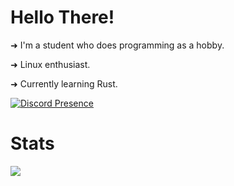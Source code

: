 # Hello There!

➜ I'm a student who does programming as a hobby.

➜ Linux enthusiast.

➜ Currently learning Rust.

[![Discord Presence](https://lanyard.cnrad.dev/api/731531796982005800)](https://discord.com/users/731531796982005800)
# Stats

<img align="left" wdith="47%" src="https://github-readme-stats.vercel.app/api?username=LaufeyDev&show_icons=true&theme=tokyonight" />












